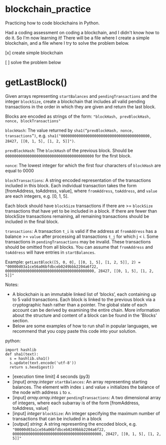 # blockchain_practice
Practicing how to code blockchains in Python.

Had a coding assessment on coding a blockchain, and I didn't know how to do it. So I'm now learning it!
There will be a file where I create a simple blockchain, and a file where I try to solve the problem below.

[x] create simple blockchain

[ ] solve the problem below

# getLastBlock()

Given arrays representing `startBalances` and `pendingTransactions` and the integer `blockSize`, create a blockchain that includes all valid pending transactions in the order in which they are given and return the last block.

Blocks are encoded as strings of the form: `"blockHash, prevBlockHash, nonce, blockTransactions"`

`blockHash`: The value returned by `sha1(“prevBlockHash, nonce, transactions”)`, e.g. `sha1("0000000000000000000000000000000000000000, 28427, [[0, 1, 5], [1, 2, 5]]")`.

`prevBlockHash`: The `blockHash` of the previous block. Should be `0000000000000000000000000000000000000000` for the first block.

`nonce`: The lowest integer for which the first four characters of `blockHash` are equal to 0000

`blockTransactions`: A string encoded representation of the transactions included in this block. Each individual transaction takes the form [fromAddress, toAddress, value], where `fromAddress`, `toAddress`, and `value` are each integers, e.g. [0, 1, 5].

Each block should have `blockSize` transactions if there are >= `blockSize` transactions that have yet to be included in a block. If there are fewer than blockSize transactions remaining, all remaining transactions should be included in the final block.

`transactions`: A transaction `t_i` is valid if the address at `fromAddress` has a balance >= `value` after processing all transactions `t_j` for which j < i. Some transactions in `pendingTransactions` may be invalid. These transactions should be omitted from all blocks. You can assume that `fromAddress` and `toAddress` will have entries in `startBalances`.

Example: `getLastBlock([5, 0, 0], [[0, 1, 5], [1, 2, 5]], 2) = "00000d03a1ce56a06bfdbceb0249bbb2204a6f22, 0000000000000000000000000000000000000000, 28427, [[0, 1, 5], [1, 2, 5]]"`

Notes:

- A blockchain is an immutable linked list of ‘blocks’, each containing up to 5 valid transactions. Each block is linked to the previous block via a cryptographic hash rather than a pointer. The global state of each account can be derived by examining the entire chain. More information about the structure and content of a block can be found in the 'Blocks' section.
- Below are some examples of how to run sha1 in popular languages, we recommend that you copy paste this code into your solution.

python:

```
import hashlib
def sha1(text):
  s = hashlib.sha1()
  s.update(text.encode('utf-8'))
  return s.hexdigest()
```

- [execution time limit] 4 seconds (py3)
- [input] *array.integer* `startBalances`: An array representing starting balances. The element with index `i` and value `x` initializes the balance of the node with address `i` to `x`.
- [input] *array.array.integer* `pendingTransactions`: A two dimensional array of integers, where each subarray is of the form [fromAddress, toAddress, value]
- [input] *integer* `blockSize`: An integer specifying the maximum number of transactions that can be included in a block
- [output] *string*: A string representing the encoded block, e.g. `"00000d03a1ce56a06bfdbceb0249bbb2204a6f22, 0000000000000000000000000000000000000000, 28427, [[0, 1, 5], [1, 2, 5]]"`